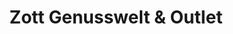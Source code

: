 ---
title: "Zott Genusswelt & Outlet"
url: /asbach-baeumenheim/zott-genusswelt-und-outlet-anton-jaumann-strasse/
shop: Milch
---